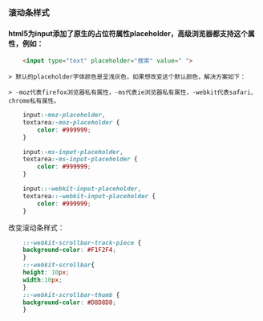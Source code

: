 ### 滚动条样式

   #### html5为input添加了原生的占位符属性placeholder，高级浏览器都支持这个属性，例如：
``` html
    <input type="text" placeholder="搜索" value=" ">
```
    > 默认的placeholder字体颜色是呈浅灰色，如果想改变这个默认颜色，解决方案如下：

    > -moz代表firefox浏览器私有属性，-ms代表ie浏览器私有属性，-webkit代表safari、chrome私有属性。
``` css
    input:-moz-placeholder,
    textarea:-moz-placeholder {
        color: #999999;
    }

    input:-ms-input-placeholder,
    textarea:-ms-input-placeholder {
        color: #999999;
    }

    input::-webkit-input-placeholder,
    textarea::-webkit-input-placeholder {
        color: #999999;
    }
```


改变滚动条样式：
``` css
    ::-webkit-scrollbar-track-piece {
    background-color: #F1F2F4;
    }
    ::-webkit-scrollbar{
    height: 10px;
    width:10px;
    }
    ::-webkit-scrollbar-thumb {
    background-color: #D8D8D8;
    }
```